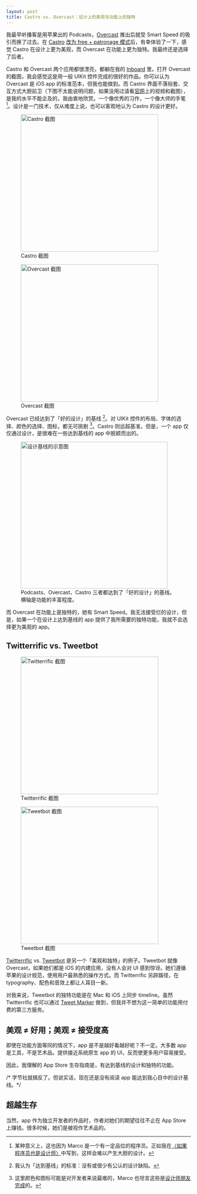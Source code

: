 ```yaml
---
layout: post
title: Castro vs. Overcast：设计上的美观与功能上的独特
---
```


我最早听播客是用苹果出的 Podcasts，[Overcast](https://overcast.fm/) 推出后就受 Smart Speed 的吸引而换了过去。在 [Castro](http://castro.fm) [改为 free + patronage 模式](http://blog.supertop.co/post/133030336462/castro-15)后，有幸体验了一下，感觉 Castro 在设计上更为美观，而 Overcast 在功能上更为独特。我最终还是选择了后者。

Castro 和 Overcast 两个应用都很漂亮，都躺在我的 [Inboard](http://inboardapp.com) 里。打开 Overcast 的截图，我会感觉这是用一般 UIKit 控件完成的很好的作品。你可以认为 Overcast 是 iOS app 的标准范本，但我也能做到。而 Castro 界面不落俗套、交互方式大胆前卫（下图不太能说明问题，如果没用过请看[官网](http://castro.fm)上的视频和截图），是我的水平不能企及的，我由衷地欣赏。一个像优秀的习作，一个像大师的手笔 [^1]。设计是一门技术，仅从难度上说，也可以客观地认为 Castro 的设计更好。

<div class="side-by-side">
    <figure>
        <img class="bordered screenshot-375" alt="Castro 截图" width="375" src="/static/images/beauty-and-uniqueness/castro.png">
        <figcaption>Castro 截图</figcaption>
    </figure>
    <figure>
        <img class="bordered screenshot-375" alt="Overcast 截图" width="375" src="/static/images/beauty-and-uniqueness/overcast.png">
        <figcaption>Overcast 截图</figcaption>
    </figure>
</div>

Overcast 已经达到了「好的设计」的基线 [^2]。对 UIKit 控件的布局、字体的选择、颜色的选择、图标，都无可挑剔 [^3]。Castro 则远超基准，但是，一个 app 仅仅通过设计，是很难在一些达到基线的 app 中脱颖而出的。

<figure>
    <img alt="设计基线的示意图" width="400" src="/static/images/beauty-and-uniqueness/design-baseline.png">
    <figcaption>Podcasts、Overcast、Castro 三者都达到了「好的设计」的基线。<br>横轴是功能的丰富程度。</figcaption>
</figure>

而 Overcast 在功能上是独特的，她有 Smart Speed。我无法接受烂的设计，但是，如果一个在设计上达到基线的 app 提供了我所需要的独特功能，我就不会选择更为美观的 app。

## Twitterrific vs. Tweetbot

<div class="side-by-side">
    <figure>
        <img class="bordered screenshot-375" alt="Twitterrific 截图" width="375" src="/static/images/beauty-and-uniqueness/twitterrific.png">
        <figcaption>Twitterrific 截图</figcaption>
    </figure>
    <figure>
        <img class="bordered screenshot-375" alt="Tweetbot 截图" width="375" src="/static/images/beauty-and-uniqueness/tweetbot.png">
        <figcaption>Tweetbot 截图</figcaption>
    </figure>
</div>

[Twitterrific](http://twitterrific.com/ios) vs. [Tweetbot](http://tapbots.com/tweetbot/) 是另一个「美观和独特」的例子。Tweetbot 就像 Overcast，如果她们都是 iOS 的内建应用，没有人会对 UI 感到惊讶。她们遵循苹果的设计规范，使用用户最熟悉的操作方式。而 Twitterrific 另辟蹊径，在 typography、配色和音效上都让人耳目一新。

对我来说，Tweetbot 的独特功能是在 Mac 和 iOS 上同步 timeline。虽然 Twitterrific 也可以通过 [Tweet Marker](http://tweetmarker.net) 做到，但我并不想为这一简单的功能用付费的第三方服务。

## 美观 ≠ 好用；美观 ≠ 接受度高

即使在功能方面等同的情况下，app 是不是越好看越好呢？不一定。大多数 app 是工具，不是艺术品。提供接近系统原生 app 的 UI，反而使更多用户容易接受。

因此，我理解的 App Store 生存指南是，有达到基线的设计和独特的功能。

<span class="comment">/* 字节社就搞反了。但说实话，现在还是没有阅读 app 能达到我心目中的设计基线。*/</span>

## 超越生存

当然，app 作为独立开发者的作品时，作者对她们的期望往往不止在 App Store 上赚钱。很多时候，她们是被视作艺术品的。

[^1]: 某种意义上，这也因为 Marco 是一个有一定品位的程序员。正如我在[〈如果程序员也是设计师〉](/2013/09/07/if-programmer-is-also-designer.html)中写到，这样会难以产生大胆的设计。
[^2]: 我认为「达到基线」的标准：没有或很少有公认的设计缺陷。
[^3]: 这里颜色和图标可能是对开发者来说最难的，Marco 也坦言这些是[设计师朋友完成](https://dribbble.com/shots/1245014-Overcast-App-Icon)的。

